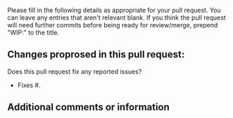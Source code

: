 Please fill in the following details as appropriate for your pull request.
You can leave any entries that aren't relevant blank. If you think the pull request
will need further commits before being ready for review/merge, prepend "WIP:" to
the title.

Changes proprosed in this pull request:
-

Does this pull request fix any reported issues?
- Fixes #.

Additional comments or information
----------------------------------

